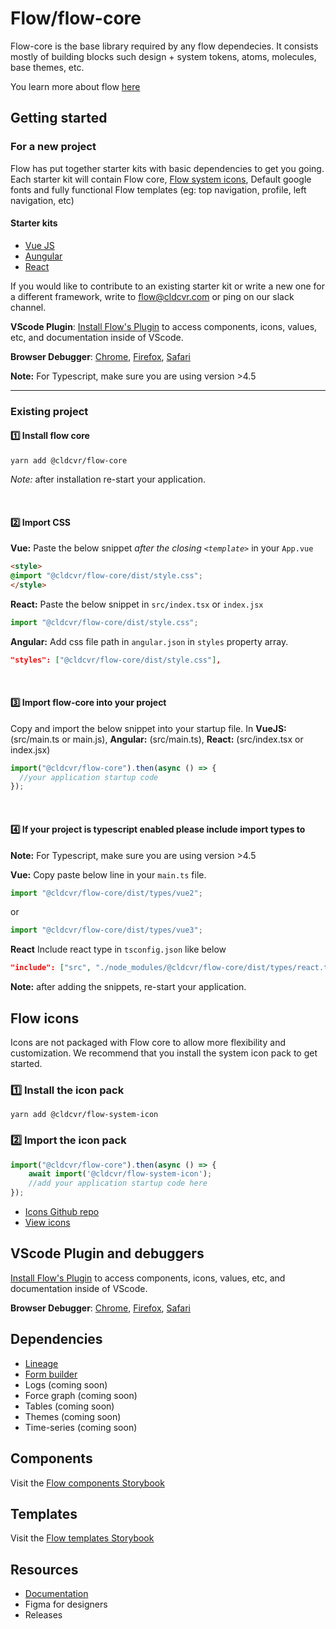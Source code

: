 # Flow/flow-core

Flow-core is the base library required by any flow dependecies. It consists mostly of building blocks such design + system tokens, atoms, molecules, base themes, etc.

You learn more about flow [here](https://github.com/cldcvr/flow-core/blob/main/ABOUT.md)

## Getting started

### For a new project

Flow has put together starter kits with basic dependencies to get you going. Each starter kit will contain Flow core, [Flow system icons](https://github.com/cldcvr/flow-icon), Default google fonts and fully functional Flow templates (eg: top navigation, profile, left navigation, etc)

#### Starter kits
* [Vue JS](https://github.com/cldcvr/flow-starterkit-vue)
* [Aungular](https://github.com/cldcvr/flow-starterkit-angular)
* [React](https://github.com/cldcvr/flow-starterkit-react)

If you would like to contribute to an existing starter kit or write a new one for a different framework, write to flow@cldcvr.com or ping on our slack channel.

**VScode Plugin**: [Install Flow's Plugin](https://marketplace.visualstudio.com/items?itemName=dev-vikas.flow-intellisense-vscode) to access components, icons, values, etc, and documentation inside of VScode.

**Browser Debugger**: [Chrome](https://chrome.google.com/webstore/detail/web-component-devtools/gdniinfdlmmmjpnhgnkmfpffipenjljo), [Firefox](https://addons.mozilla.org/en-US/firefox/addon/web-component-devtools/), [Safari](https://developer.apple.com/documentation/safariservices/safari_web_extensions/adding_a_web_development_tool_to_safari_web_inspector)

**Note:** For Typescript, make sure you are using version >4.5

---

### Existing project

#### 1️⃣ Install flow core
```yarn add @cldcvr/flow-core```

*Note:* after installation re-start your application.

<br>

#### 2️⃣ Import CSS 
**Vue:**
Paste the below snippet *after the closing `<template>`* in your `App.vue` 

```html
<style>
@import "@cldcvr/flow-core/dist/style.css";
</style> 
```
**React:** Paste the below snippet in `src/index.tsx` or `index.jsx`

```JavaScript
import "@cldcvr/flow-core/dist/style.css";
```
**Angular:** Add css file path in `angular.json` in `styles` property array.

```JSON
"styles": ["@cldcvr/flow-core/dist/style.css"],

```

<br>

#### 3️⃣ Import flow-core into your project

Copy and import the below snippet into your startup file. In **VueJS:** (src/main.ts or main.js), **Angular:** (src/main.ts), **React:** (src/index.tsx or index.jsx)
```JavaScript
import("@cldcvr/flow-core").then(async () => {
  //your application startup code
});
```

<br>

#### 4️⃣ If your project is typescript enabled please include import types to
**Note:** For Typescript, make sure you are using version >4.5

**Vue:** 
Copy paste below line in your `main.ts` file.
```JavaScript
import "@cldcvr/flow-core/dist/types/vue2";
```
or 
```JavaScript
import "@cldcvr/flow-core/dist/types/vue3";
```

**React**
Include react type in `tsconfig.json` like below
```JSON
"include": ["src", "./node_modules/@cldcvr/flow-core/dist/types/react.ts"]
```

**Note:** after adding the snippets, re-start your application.


## Flow icons

Icons are not packaged with Flow core to allow more flexibility and customization. We recommend that you install the system icon pack to get started.

### 1️⃣ Install the icon pack 
```
yarn add @cldcvr/flow-system-icon
```

### 2️⃣ Import the icon pack 

```javascript
import("@cldcvr/flow-core").then(async () => {
	await import('@cldcvr/flow-system-icon');
	//add your application startup code here
});
```
* [Icons Github repo](https://github.com/cldcvr/flow-icon)
* [View icons](https://flow.cldcvr.com/icons/index.html)


## VScode Plugin and debuggers
[Install Flow's Plugin](https://marketplace.visualstudio.com/items?itemName=dev-vikas.flow-intellisense-vscode) to access components, icons, values, etc, and documentation inside of VScode.

**Browser Debugger**: [Chrome](https://chrome.google.com/webstore/detail/web-component-devtools/gdniinfdlmmmjpnhgnkmfpffipenjljo), [Firefox](https://addons.mozilla.org/en-US/firefox/addon/web-component-devtools/), [Safari](https://developer.apple.com/documentation/safariservices/safari_web_extensions/adding_a_web_development_tool_to_safari_web_inspector)


## Dependencies
* [Lineage](https://github.com/cldcvr/flow-lineage)
* [Form builder](https://github.com/cldcvr/flow-form-builder)
* Logs (coming soon)
* Force graph (coming soon)
* Tables (coming soon)
* Themes (coming soon)
* Time-series (coming soon)


## Components
Visit the [Flow components Storybook](https://flow.cldcvr.com/v2/index.html)


## Templates
Visit the [Flow templates Storybook](https://flow.cldcvr.com/templates/index.html)


## Resources
* [Documentation](https://drive.google.com/drive/u/0/folders/1K4TLqpqrY0BNjQZ4fwZK_ZF-9M69Q4is)
* Figma for designers
* Releases
